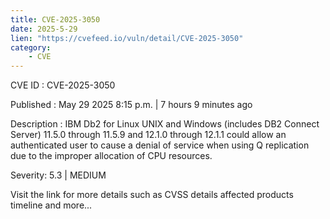 ```yaml
---
title: CVE-2025-3050
date: 2025-5-29
lien: "https://cvefeed.io/vuln/detail/CVE-2025-3050"
category:
    - CVE
---
```


CVE ID : CVE-2025-3050

Published :  May 29
2025
8:15 p.m. | 7 hours
9 minutes ago

Description : IBM Db2 for Linux
UNIX and Windows (includes DB2 Connect Server) 11.5.0 through 11.5.9 and 12.1.0 through 12.1.1 could allow an authenticated user to cause a denial of service when using Q replication due to the improper allocation of CPU resources.

Severity: 5.3 | MEDIUM

Visit the link for more details
such as CVSS details
affected products
timeline
and more...
